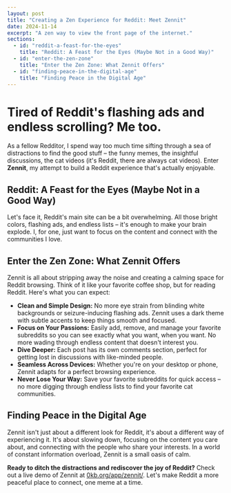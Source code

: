 ```yaml
---
layout: post
title: "Creating a Zen Experience for Reddit: Meet Zennit"
date: 2024-11-14
excerpt: "A zen way to view the front page of the internet."
sections:
  - id: "reddit-a-feast-for-the-eyes"
    title: "Reddit: A Feast for the Eyes (Maybe Not in a Good Way)"
  - id: "enter-the-zen-zone"
    title: "Enter the Zen Zone: What Zennit Offers"
  - id: "finding-peace-in-the-digital-age"
    title: "Finding Peace in the Digital Age"
---
```


<h1> Tired of Reddit's flashing ads and endless scrolling? Me too. </h1> 

As a fellow Redditor, I spend way too much time sifting through a sea of distractions to find the good stuff – the funny memes, the insightful discussions, the cat videos (it's Reddit, there are always cat videos). Enter **Zennit**, my attempt to build a Reddit experience that's actually enjoyable.

<section id="reddit-a-feast-for-the-eyes">
    <h2 class="text-3xl font-bold text-gray-100 mb-4">Reddit: A Feast for the Eyes (Maybe Not in a Good Way)</h2>
    <p>Let's face it, Reddit's main site can be a bit overwhelming. All those bright colors, flashing ads, and endless lists – it's enough to make your brain explode. I, for one, just want to focus on the content and connect with the communities I love.</p>
</section>

<section id="enter-the-zen-zone">
    <h2 class="text-3xl font-bold text-gray-100 mb-4">Enter the Zen Zone: What Zennit Offers</h2>
    <p>Zennit is all about stripping away the noise and creating a calming space for Reddit browsing. Think of it like your favorite coffee shop, but for reading Reddit. Here's what you can expect:</p>
    <ul class="list-disc list-inside mb-4">
        <li><strong>Clean and Simple Design:</strong> No more eye strain from blinding white backgrounds or seizure-inducing flashing ads. Zennit uses a dark theme with subtle accents to keep things smooth and focused.</li>
        <li><strong>Focus on Your Passions:</strong> Easily add, remove, and manage your favorite subreddits so you can see exactly what you want, when you want. No more wading through endless content that doesn't interest you.</li>
        <li><strong>Dive Deeper:</strong> Each post has its own comments section, perfect for getting lost in discussions with like-minded people.</li>
        <li><strong>Seamless Across Devices:</strong> Whether you're on your desktop or phone, Zennit adapts for a perfect browsing experience.</li>
        <li><strong>Never Lose Your Way:</strong> Save your favorite subreddits for quick access – no more digging through endless lists to find your favorite cat communities.</li>
    </ul>
</section>

<section id="finding-peace-in-the-digital-age">
    <h2 class="text-3xl font-bold text-gray-100 mb-4">Finding Peace in the Digital Age</h2>
    <p>Zennit isn't just about a different look for Reddit, it's about a different way of experiencing it. It's about slowing down, focusing on the content you care about, and connecting with the people who share your interests. In a world of constant information overload, Zennit is a small oasis of calm.</p>
    <p><strong>Ready to ditch the distractions and rediscover the joy of Reddit?</strong> Check out a live demo of Zennit at <a href="https://0kb.org/app/zennit/" class="text-teal-500 underline">0kb.org/app/zennit/</a>. Let's make Reddit a more peaceful place to connect, one meme at a time.</p>
</section>
